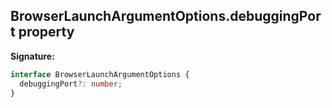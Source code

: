 ## BrowserLaunchArgumentOptions.debuggingPort property

**Signature:**

```typescript
interface BrowserLaunchArgumentOptions {
  debuggingPort?: number;
}
```
